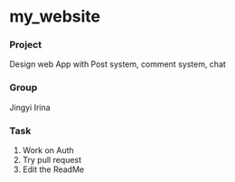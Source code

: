 # my_website

### Project
Design web App with Post system, comment system, chat


### Group
Jingyi Irina



### Task

1. Work on Auth
2. Try pull request
3. Edit the ReadMe
